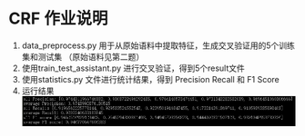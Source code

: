 # CRF 作业说明

1. data_preprocess.py 用于从原始语料中提取特征，生成交叉验证用的5个训练集和测试集 （原始语料见第二题）
2. 使用train_test_assistant.py 进行交叉验证，得到5个result文件
3. 使用statistics.py 文件进行统计结果，得到 Precision Recall 和 F1 Score
4. 运行结果 ![Alt text](result_screenshot.png)